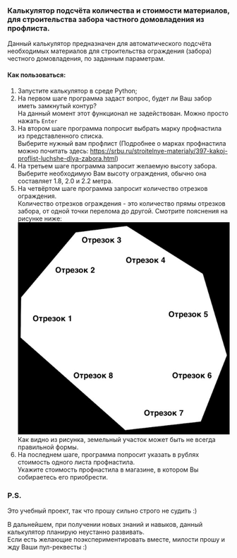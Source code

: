 ### Калькулятор подсчёта количества и стоимости материалов, для строительства забора частного домовладения из профлиста.

Данный калькулятор предназначен для автоматического подсчёта необходимых материалов для строительства ограждения
(забора) честного домовладения, по заданным параметрам.

#### Как пользоваться:

1. Запустите калькулятор в среде Python;
2. На первом шаге программа задаст вопрос, будет ли Ваш забор иметь замкнутый контур?  
На данный момент этот функционал не задействован. Можно просто нажать `Enter`
3. На втором шаге программа попросит выбрать марку профнастила из представленного списка.  
Выберите нужный вам профлист (Подробнее о марках профнастила можно почитать здесь: https://srbu.ru/stroitelnye-materialy/397-kakoj-proflist-luchshe-dlya-zabora.html)
4. На третьем шаге программа запросит желаемую высоту забора.  
Выберите необходимую Вам высоту ограждения, обычно она составляет 1.8, 2.0 и 2.2 метра.
5. На четвёртом шаге программа запросит количество отрезков ограждения.  
Количество отрезков ограждения - это количество прямы отрезков забора, от одной точки перелома до другой.
Смотрите пояснения на рисунке ниже:  
![](image/penta.jpg)
Как видно из рисунка, земельный участок может быть не всегда правильной формы.
6. На последнем шаге, программа попросит указать в рублях стоимость одного листа профнастила.  
Укажите стоимость профнастила в магазине, в котором Вы собираетесь его приобрести.


### P.S.

 Это учебный проект, так что прошу сильно строго не судить &#58;&#41;

 В дальнейшем, при получении новых знаний и навыков, данный калькулятор планирую неустанно развивать.  
 Если есть желающие поэкспериментировать вместе, милости прошу и жду Ваши пул-реквесты &#58;&#41;

